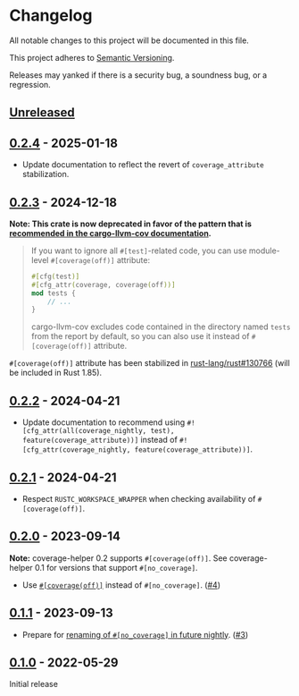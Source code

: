 # Changelog

All notable changes to this project will be documented in this file.

This project adheres to [Semantic Versioning](https://semver.org).

Releases may yanked if there is a security bug, a soundness bug, or a regression.

<!--
Note: In this file, do not use the hard wrap in the middle of a sentence for compatibility with GitHub comment style markdown rendering.
-->

## [Unreleased]

## [0.2.4] - 2025-01-18

- Update documentation to reflect the revert of `coverage_attribute` stabilization.

## [0.2.3] - 2024-12-18

**Note: This crate is now deprecated in favor of the pattern that is [recommended in the cargo-llvm-cov documentation](https://github.com/taiki-e/cargo-llvm-cov?tab=readme-ov-file#exclude-code-from-coverage).**

> If you want to ignore all `#[test]`-related code, you can use module-level `#[coverage(off)]` attribute:
>
> ```rust
> #[cfg(test)]
> #[cfg_attr(coverage, coverage(off))]
> mod tests {
>     // ...
> }
> ```
>
> cargo-llvm-cov excludes code contained in the directory named `tests` from the report by default, so you can also use it instead of `#[coverage(off)]` attribute.

`#[coverage(off)]` attribute has been stabilized in [rust-lang/rust#130766](https://github.com/rust-lang/rust/pull/130766) (will be included in Rust 1.85).

## [0.2.2] - 2024-04-21

- Update documentation to recommend using `#![cfg_attr(all(coverage_nightly, test), feature(coverage_attribute))]` instead of `#![cfg_attr(coverage_nightly, feature(coverage_attribute))]`.

## [0.2.1] - 2024-04-21

- Respect `RUSTC_WORKSPACE_WRAPPER` when checking availability of `#[coverage(off)]`.

## [0.2.0] - 2023-09-14

**Note:** coverage-helper 0.2 supports `#[coverage(off)]`.
See coverage-helper 0.1 for versions that support `#[no_coverage]`.

- Use [`#[coverage(off)]`](https://github.com/rust-lang/rust/pull/114656) instead of `#[no_coverage]`. ([#4](https://github.com/taiki-e/coverage-helper/pull/4))

## [0.1.1] - 2023-09-13

- Prepare for [renaming of `#[no_coverage]` in future nightly](https://github.com/rust-lang/rust/pull/114656). ([#3](https://github.com/taiki-e/coverage-helper/pull/3))

## [0.1.0] - 2022-05-29

Initial release

[Unreleased]: https://github.com/taiki-e/coverage-helper/compare/v0.2.4...HEAD
[0.2.4]: https://github.com/taiki-e/coverage-helper/compare/v0.2.3...v0.2.4
[0.2.3]: https://github.com/taiki-e/coverage-helper/compare/v0.2.2...v0.2.3
[0.2.2]: https://github.com/taiki-e/coverage-helper/compare/v0.2.1...v0.2.2
[0.2.1]: https://github.com/taiki-e/coverage-helper/compare/v0.2.0...v0.2.1
[0.2.0]: https://github.com/taiki-e/coverage-helper/compare/v0.1.1...v0.2.0
[0.1.1]: https://github.com/taiki-e/coverage-helper/compare/v0.1.0...v0.1.1
[0.1.0]: https://github.com/taiki-e/coverage-helper/releases/tag/v0.1.0
